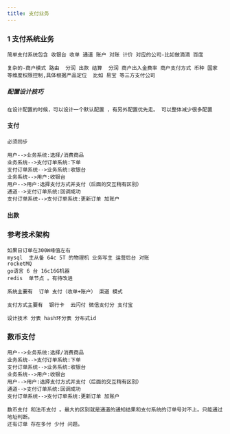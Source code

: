 ```yaml
---
title: 支付业务
---
```


### 1 支付系统业务

```
简单支付系统包含 收银台 收单 通道 账户 对账 计价 对应的公司-比如做滴滴 百度
```

```
复杂的-商户模式 路由  分润 出款 结算  分润 商户出入金费率 商户支付方式 币种 国家 等维度权限控制,具体根据产品定位  比如 易宝 等三方支付公司
```

##### 配置设计技巧

```
在设计配置的时候，可以设计一个默认配置 ，有另外配置优先走。 可以整体减少很多配置
```



#### 支付

```
必须同步
```



```sequence
用户-->业务系统:选择/消费商品
业务系统-->支付订单系统:下单
支付订单系统-->业务系统:收银台
业务系统-->用户:收银台
用户-->用户:选择支付方式并支付（后面的交互稍有区别）
通道-->支付订单系统:回调成功
支付订单系统-->支付订单系统:更新订单 加账户

```



#### 出款

### 参考技术架构

```
如果日订单在300W峰值左右
mysql  主从备 64c 5T 的物理机 业务写主 运营后台 对账
rocketMQ 
go语言 6 台 16c16G机器 
redis  单节点 。有待改进

系统主要有  订单 支付（收单+账户） 渠道 模式

支付方式主要有  银行卡  云闪付 微信支付分 支付宝

设计技术 分表 hash环分表 分布式id
```

### 数币支付

```sequence
用户-->业务系统:选择/消费商品
业务系统-->支付订单系统:下单
支付订单系统-->业务系统:收银台
业务系统-->用户:收银台
用户-->用户:选择支付方式并支付（后面的交互稍有区别）
通道-->支付订单系统:回调成功
支付订单系统-->支付订单系统:更新订单 加账户
```



```
数币支付 和法币支付 。最大的区别就是通道的通知结果和支付系统的订单号对不上。只能通过地址判断。
还有订单 存在多付 少付 问题。
```

